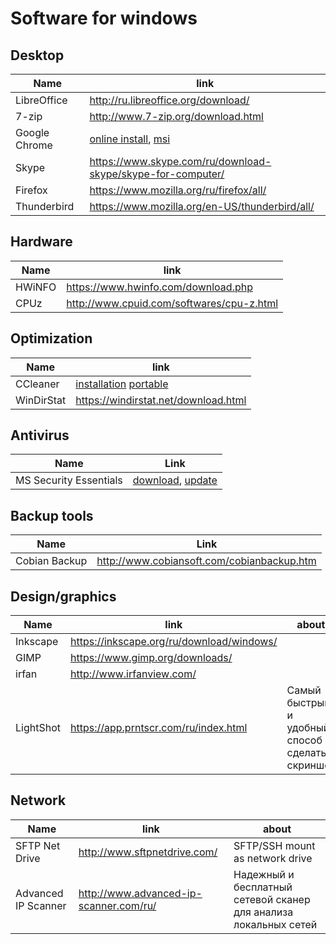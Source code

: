 # Software for windows

## Desktop

Name                | link
--------------------|----------------------------------------------------------------------
LibreOffice         | http://ru.libreoffice.org/download/
7-zip               | http://www.7-zip.org/download.html
Google Chrome       | [online install](https://www.google.ru/chrome/browser/desktop/index.html), [msi](https://enterprise.google.com/intl/en_version/chrome/chrome-browser/)
Skype               | https://www.skype.com/ru/download-skype/skype-for-computer/
Firefox             | https://www.mozilla.org/ru/firefox/all/
Thunderbird         | https://www.mozilla.org/en-US/thunderbird/all/

## Hardware
Name    | link
--------|----------------------------------------------
 HWiNFO | https://www.hwinfo.com/download.php
 CPUz   | http://www.cpuid.com/softwares/cpu-z.html
 
## Optimization
Name                    | link
------------------------|-----------------------------------------
CCleaner                | [installation](http://www.piriform.com/ccleaner/download) [portable](http://www.piriform.com/CCleaner/download/portable)
WinDirStat              | https://windirstat.net/download.html

## Antivirus
Name                   | Link
-----------------------|--------------------------------------------------------------
MS Security Essentials | [download](https://www.microsoft.com/ru-ru/download/details.aspx?id=5201), [update](https://support.microsoft.com/ru-ru/help/971606/how-to-manually-download-the-latest-definition-updates-for-microsoft-s)

## Backup tools
Name          | Link
--------------|-------------------------------------------
Cobian Backup | http://www.cobiansoft.com/cobianbackup.htm

## Design/graphics

Name        | link                                      | about
------------|-------------------------------------------|------
Inkscape    |https://inkscape.org/ru/download/windows/  
GIMP        |https://www.gimp.org/downloads/
irfan       |http://www.irfanview.com/
LightShot   |https://app.prntscr.com/ru/index.html      |Самый быстрый и удобный способ сделать скриншот

## Network
Name                | link                                    | about
--------------------|-----------------------------------------|-----------------------------------
SFTP Net Drive      | http://www.sftpnetdrive.com/            | SFTP/SSH mount as network drive
Advanced IP Scanner | http://www.advanced-ip-scanner.com/ru/  | Надежный и бесплатный сетевой сканер для анализа локальных сетей
